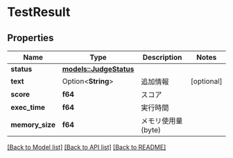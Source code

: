 # TestResult

## Properties

Name | Type | Description | Notes
------------ | ------------- | ------------- | -------------
**status** | [**models::JudgeStatus**](JudgeStatus.md) |  | 
**text** | Option<**String**> | 追加情報 | [optional]
**score** | **f64** | スコア | 
**exec_time** | **f64** | 実行時間 | 
**memory_size** | **f64** | メモリ使用量(byte) | 

[[Back to Model list]](../README.md#documentation-for-models) [[Back to API list]](../README.md#documentation-for-api-endpoints) [[Back to README]](../README.md)


